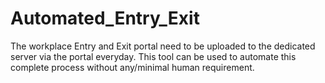 # Automated_Entry_Exit
The workplace Entry and Exit portal need to be uploaded to the dedicated server via the portal everyday. This tool can be used to automate this complete process without any/minimal human requirement.
